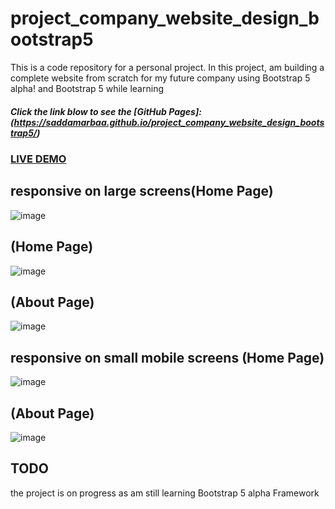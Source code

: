 # project_company_website_design_bootstrap5

This is a code repository for a personal project. 
In this project, am building a complete website from scratch 
for my future company using Bootstrap 5 alpha! and Bootstrap 5 while learning 

 ##### Click the link blow to see the [GitHub Pages]:(https://saddamarbaa.github.io/project_company_website_design_bootstrap5/)
 
### <a href="https://www.loom.com/share/23484b8752184488857fe986326fffea">LIVE DEMO</a>
 

## responsive on large screens(Home Page)

![image](https://user-images.githubusercontent.com/51326421/104223576-69a18800-5476-11eb-8b01-1a85be03500b.png)


## (Home Page)
![image](https://user-images.githubusercontent.com/51326421/104223473-424abb00-5476-11eb-895e-1aa4dbfdca21.png)


## (About Page)
![image](https://user-images.githubusercontent.com/51326421/104224378-7bcff600-5477-11eb-8dd1-22b040408376.png)



## responsive on small mobile screens (Home Page)

![image](https://user-images.githubusercontent.com/51326421/104224589-ca7d9000-5477-11eb-8042-2a39cd023f93.png)


## (About Page)

![image](https://user-images.githubusercontent.com/51326421/104224984-55f72100-5478-11eb-96d9-da9e8252b6cc.png)


## TODO
the project is on progress as am still learning Bootstrap 5 alpha Framework
